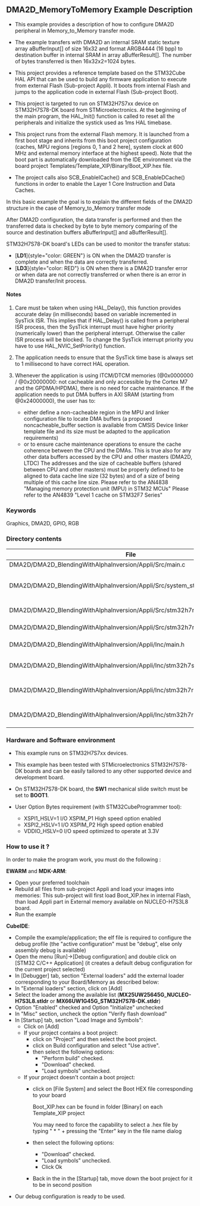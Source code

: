 ## <b>DMA2D_MemoryToMemory Example Description</b>

- This example provides a description of how to configure DMA2D peripheral in Memory_to_Memory transfer mode.

- The example transfers with DMA2D an internal SRAM static texture array aBufferInput[] of size 16x32
and format ARGB4444 (16 bpp) to destination buffer in internal SRAM in array aBufferResult[].
The number of bytes transferred is then 16x32x2=1024 bytes.

- This project provides a reference template based on the STM32Cube HAL API that can be used
to build any firmware application to execute from external Flash (Sub-project Appli). It boots from internal Flash and jumps
to the application code in external Flash (Sub-project Boot).
- This project is targeted to run on STM32H7S7xx device on STM32H7S78-DK board from STMicroelectronics.
At the beginning of the main program, the HAL_Init() function is called to reset
all the peripherals and initialize the systick used as 1ms HAL timebase.
- This project runs from the external Flash memory. It is launched from a first boot stage and inherits from this boot project
configuration (caches, MPU regions [regions 0, 1 and 2 here], system clock at 600 MHz and external memory interface at the highest speed).
Note that the boot part is automatically downloaded from the IDE environment via the board project Templates/Template_XIP/Binary/Boot_XIP.hex file.
- The project calls also SCB_EnableICache() and SCB_EnableDCache() functions in order to enable
the Layer 1 Core Instruction and Data Caches.

In this basic example the goal is to explain the different fields of the DMA2D
structure in the case of Memory_to_Memory transfer mode

After DMA2D configuration, the data transfer is performed and then the transferred
data is checked by byte to byte memory comparing of the source and destination buffers aBufferInput[] and aBufferResult[].

STM32H7S78-DK board's LEDs can be used to monitor the transfer status:  

 - [**LD1**]{style="color: GREEN"} is ON when the DMA2D transfer is complete and when the data are correctly transferred.
 - [**LD3**]{style="color: RED"} is ON when there is a DMA2D transfer error or when data are not correctly transferred
          or when there is an error in DMA2D transfer/Init process.

#### <b>Notes</b>

 1. Care must be taken when using HAL_Delay(), this function provides accurate delay (in milliseconds)
    based on variable incremented in SysTick ISR. This implies that if HAL_Delay() is called from
    a peripheral ISR process, then the SysTick interrupt must have higher priority (numerically lower)
    than the peripheral interrupt. Otherwise the caller ISR process will be blocked.
    To change the SysTick interrupt priority you have to use HAL_NVIC_SetPriority() function.

 2. The application needs to ensure that the SysTick time base is always set to 1 millisecond
    to have correct HAL operation.

 3. Whenever the application is using ITCM/DTCM memories (@0x0000000 / @0x20000000: not cacheable and only accessible
    by the Cortex M7 and the GPDMA/HPDMA), there is no need for cache maintenance.
    If the application needs to put DMA buffers in AXI SRAM (starting from @0x24000000), the user has to:
    - either define a non-cacheable region in the MPU and linker configuration file to locate DMA buffers
      (a proposed noncacheable_buffer section is available from CMSIS Device linker template file and its size must
      be adapted to the application requirements)
    - or to ensure cache maintenance operations to ensure the cache coherence between the CPU and the DMAs.
    This is true also for any other data buffers accessed by the CPU and other masters (DMA2D, LTDC)
    The addresses and the size of cacheable buffers (shared between CPU and other masters)
    must be properly defined to be aligned to data cache line size (32 bytes) and of a size of being multiple
    of this cache line size.
   Please refer to the AN4838 "Managing memory protection unit (MPU) in STM32 MCUs"
   Please refer to the AN4839 "Level 1 cache on STM32F7 Series"

### <b>Keywords</b>

Graphics, DMA2D, GPIO, RGB

### <b>Directory contents</b>

File                                                                                  | Description
 ---                                                                                  | ---
  DMA2D/DMA2D_BlendingWithAlphaInversion/Appli/Src/main.c                             | Main program
  DMA2D/DMA2D_BlendingWithAlphaInversion/Appli/Src/system_stm32h7rsxx.c               | STM32H7RSxx system clock configuration file
  DMA2D/DMA2D_BlendingWithAlphaInversion/Appli/Src/stm32h7rsxx_it.c                   | Interrupt handlers
  DMA2D/DMA2D_BlendingWithAlphaInversion/Appli/Src/stm32h7rsxx_hal_msp.c              | HAL MSP module
  DMA2D/DMA2D_BlendingWithAlphaInversion/Appli/Inc/main.h                             | Main program header file
  DMA2D/DMA2D_BlendingWithAlphaInversion/Appli/Inc/stm32h7s78_discovery_conf.h        | BSP Configuration file
  DMA2D/DMA2D_BlendingWithAlphaInversion/Appli/Inc/stm32h7rsxx_hal_conf.h             | HAL Configuration file
  DMA2D/DMA2D_BlendingWithAlphaInversion/Appli/Inc/stm32h7rsxx_it.h                   | Interrupt handlers header file

### <b>Hardware and Software environment</b>

  - This example runs on STM32H7S7xx devices.

  - This example has been tested with STMicroelectronics STM32H7S78-DK
    boards and can be easily tailored to any other supported device
    and development board.

  - On STM32H7S78-DK board, the **SW1** mechanical slide switch must be set to **BOOT1**.

  - User Option Bytes requirement (with STM32CubeProgrammer tool):

    - XSPI1_HSLV=1     I/O XSPIM_P1 High speed option enabled
    - XSPI2_HSLV=1     I/O XSPIM_P2 High speed option enabled
    - VDDIO_HSLV=0     I/O speed optimized to operate at 3.3V

### <b>How to use it ?</b>

In order to make the program work, you must do the following :

**EWARM** and **MDK-ARM**:

 - Open your preferred toolchain
 - Rebuild all files from sub-project Appli and load your images into memories: This sub-project will first load Boot_XIP.hex in internal Flash,
   than load Appli part in External memory available on NUCLEO-H7S3L8 board.
 - Run the example

**CubeIDE**:

 - Compile the example/application; the elf file is required to configure the debug profile (the "active configuration" must be "debug", else only assembly debug is available)
 - Open the menu [Run]->[Debug configuration] and double click on  [STM32 C/C++ Application] (it creates a default debug configuration for the current project selected)
 - In [Debugger] tab, section "External  loaders" add the external loader corresponding to your Board/Memory as described below:
 - In "External loaders" section, click on [Add]
 - Select the loader among the available list (**MX25UW25645G_NUCLEO-H7S3L8.stldr** or **MX66UW1G45G_STM32H7S78-DK.stldr**)
 - Option "Enabled" checked and Option "Initialize" unchecked
 - In "Misc" section, uncheck the option "Verify flash download"
 - In [Startup] tab, section "Load Image and Symbols":
   - Click on [Add]
   - If your project contains a boot project:
     - click on "Project" and then select the boot project.
     - click on Build configuration and select "Use active".
     - then select the following options:
       - "Perform build" checked.
       - "Download" checked.
       - "Load symbols" unchecked.
   - If your project doesn't contain a boot project:
     - click on [File System] and select the Boot HEX file corresponding to your board

        Boot_XIP.hex can be found in folder [Binary] on each Template_XIP project

        You may need to force the capability to select a .hex file by typing " * " + pressing the "Enter" key in the file name dialog

     - then select the following options:
       - "Download"      checked.
       - "Load symbols" unchecked.
       - Click Ok
     - Back in the in the [Startup] tab, move down the boot project for it to be in second position
 - Our debug configuration is ready to be used.